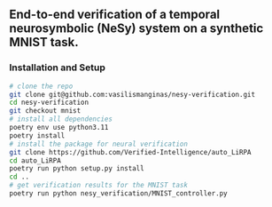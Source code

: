 ## End-to-end verification of a temporal neurosymbolic (NeSy) system on a synthetic MNIST task.

### Installation and Setup

```bash
# clone the repo
git clone git@github.com:vasilismanginas/nesy-verification.git
cd nesy-verification
git checkout mnist
# install all dependencies
poetry env use python3.11
poetry install
# install the package for neural verification
git clone https://github.com/Verified-Intelligence/auto_LiRPA
cd auto_LiRPA
poetry run python setup.py install
cd ..
# get verification results for the MNIST task
poetry run python nesy_verification/MNIST_controller.py
```